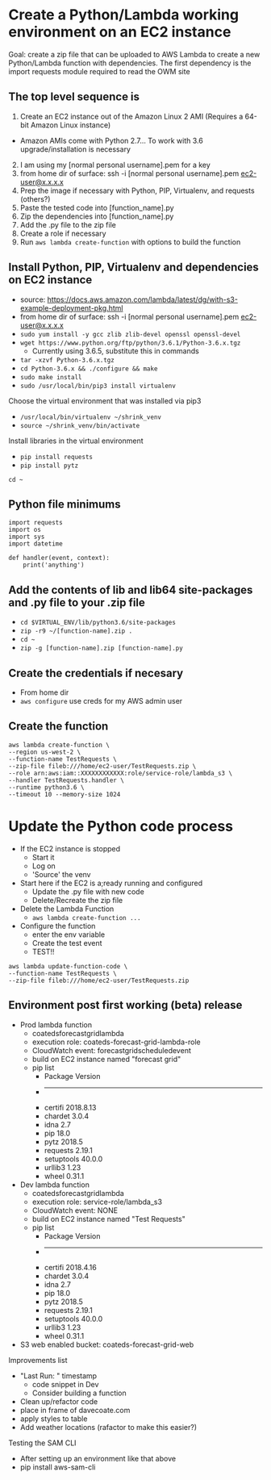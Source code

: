 # Create a Python/Lambda working environment on an EC2 instance
Goal: create a zip file that can be uploaded to AWS Lambda to create a new Python/Lambda function with dependencies. The first dependency is the import requests module required to read the OWM site

## The top level sequence is
1. Create an EC2 instance out of the Amazon Linux 2 AMI (Requires a 64-bit Amazon Linux instance)
  * Amazon AMIs come with Python 2.7... To work with 3.6 upgrade/installation is necessary
2. I am using my [normal personal username].pem for a key
3. from home dir of surface:  ssh -i [normal personal username].pem ec2-user@x.x.x.x
4. Prep the image if necessary with Python, PIP, Virtualenv, and requests (others?)
5. Paste the tested code into [function_name].py
6. Zip the dependencies into [function_name].py
7. Add the .py file to the zip file
8. Create a role if necessary
9. Run `aws lambda create-function` with options to build the function

## Install Python, PIP, Virtualenv and dependencies on EC2 instance
* source:  https://docs.aws.amazon.com/lambda/latest/dg/with-s3-example-deployment-pkg.html
* from home dir of surface:  ssh -i [normal personal username].pem ec2-user@x.x.x.x
* `sudo yum install -y gcc zlib zlib-devel openssl openssl-devel`
* `wget https://www.python.org/ftp/python/3.6.1/Python-3.6.x.tgz`
  * Currently using 3.6.5, substitute this in commands
* `tar -xzvf Python-3.6.x.tgz`
* `cd Python-3.6.x && ./configure && make`
* `sudo make install`
* `sudo /usr/local/bin/pip3 install virtualenv`

Choose the virtual environment that was installed via pip3
* `/usr/local/bin/virtualenv ~/shrink_venv`
* `source ~/shrink_venv/bin/activate`

Install libraries in the virtual environment
* `pip install requests`
* `pip install pytz`

`cd ~`

## Python file minimums
```
import requests
import os
import sys
import datetime

def handler(event, context):
    print('anything')
```

## Add the contents of lib and lib64 site-packages and .py file to your .zip file
* `cd $VIRTUAL_ENV/lib/python3.6/site-packages`
* `zip -r9 ~/[function-name].zip .`
* `cd ~`
* `zip -g [function-name].zip [function-name].py `

## Create the credentials if necesary
* From home dir
* `aws configure` use creds for my AWS admin user

## Create the function
```
aws lambda create-function \
--region us-west-2 \
--function-name TestRequests \
--zip-file fileb:///home/ec2-user/TestRequests.zip \
--role arn:aws:iam::XXXXXXXXXXXX:role/service-role/lambda_s3 \
--handler TestRequests.handler \
--runtime python3.6 \
--timeout 10 --memory-size 1024
```

# Update the Python code process
* If the EC2 instance is stopped
  * Start it
  * Log on
  * 'Source' the venv
* Start here if the EC2 is a;ready running and configured
  * Update the .py file with new code
  * Delete/Recreate the zip file
* Delete the Lambda Function
  * `aws lambda create-function ...`
* Configure the function
  * enter the env variable
  * Create the test event
  * TEST!!

```
aws lambda update-function-code \
--function-name TestRequests \
--zip-file fileb:///home/ec2-user/TestRequests.zip
```

## Environment post first working (beta) release
* Prod lambda function
  * coatedsforecastgridlambda
  * execution role: coateds-forecast-grid-lambda-role
  * CloudWatch event: forecastgridscheduledevent
  * build on EC2 instance named "forecast grid"
  * pip list
    * Package    Version  
    * ---------- ---------
    * certifi    2018.8.13
    * chardet    3.0.4    
    * idna       2.7      
    * pip        18.0     
    * pytz       2018.5   
    * requests   2.19.1   
    * setuptools 40.0.0   
    * urllib3    1.23     
    * wheel      0.31.1  
* Dev lambda function
  * coatedsforecastgridlambda
  * execution role: service-role/lambda_s3
  * CloudWatch event: NONE
  * build on EC2 instance named "Test Requests"
  * pip list
    * Package    Version  
    * ---------- ---------
    * certifi    2018.4.16
    * chardet    3.0.4    
    * idna       2.7      
    * pip        18.0     
    * pytz       2018.5   
    * requests   2.19.1   
    * setuptools 40.0.0   
    * urllib3    1.23     
    * wheel      0.31.1 
* S3 web enabled bucket: coateds-forecast-grid-web

Improvements list
* "Last Run: "  timestamp
  * code snippet in Dev
  * Consider building a function
* Clean up/refactor code
* place in frame of davecoate.com
* apply styles to table
* Add weather locations (rafactor to make this easier?)

Testing the SAM CLI
* After setting up an environment like that above
* pip install aws-sam-cli